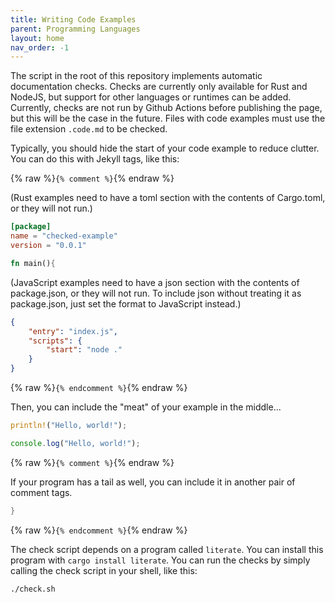 ```yaml
---
title: Writing Code Examples
parent: Programming Languages
layout: home
nav_order: -1
---
```


The script in the root of this repository implements automatic documentation checks. Checks are currently only available for Rust and NodeJS, but support for other languages or runtimes can be added. Currently, checks are not run by Github Actions before publishing the page, but this will be the case in the future. Files with code examples must use the file extension `.code.md` to be checked.

Typically, you should hide the start of your code example to reduce clutter. You can do this with Jekyll tags, like this:

{% raw %}`{% comment %}`{% endraw %}

(Rust examples need to have a toml section with the contents of Cargo.toml, or they will not run.)

```toml
[package]
name = "checked-example"
version = "0.0.1"
```

```rust
fn main(){
```

(JavaScript examples need to have a json section with the contents of package.json, or they will not run. To include json without treating it as package.json, just set the format to JavaScript instead.)

```json
{
	"entry": "index.js",
	"scripts": {
		"start": "node ."
	}
}
```

{% raw %}`{% endcomment %}`{% endraw %}

Then, you can include the "meat" of your example in the middle...

```rust
println!("Hello, world!");
```

```js
console.log("Hello, world!");
```


{% raw %}`{% comment %}`{% endraw %}

If your program has a tail as well, you can include it in another pair of comment tags.

```rust
}
```

{% raw %}`{% endcomment %}`{% endraw %}

The check script depends on a program called `literate`. You can install this program with `cargo install literate`. You can run the checks by simply calling the check script in your shell, like this:

```bash
./check.sh
```